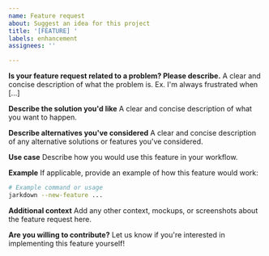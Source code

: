 ```yaml
---
name: Feature request
about: Suggest an idea for this project
title: '[FEATURE] '
labels: enhancement
assignees: ''

---
```


**Is your feature request related to a problem? Please describe.**
A clear and concise description of what the problem is. Ex. I'm always frustrated when [...]

**Describe the solution you'd like**
A clear and concise description of what you want to happen.

**Describe alternatives you've considered**
A clear and concise description of any alternative solutions or features you've considered.

**Use case**
Describe how you would use this feature in your workflow.

**Example**
If applicable, provide an example of how this feature would work:
```bash
# Example command or usage
jarkdown --new-feature ...
```

**Additional context**
Add any other context, mockups, or screenshots about the feature request here.

**Are you willing to contribute?**
Let us know if you're interested in implementing this feature yourself!
